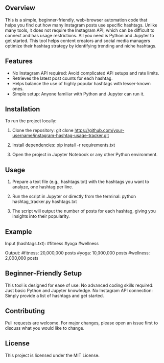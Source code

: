 ## Overview

This is a simple, beginner-friendly, web-browser automation code that helps you find out how many Instagram posts use specific hashtags. Unlike many tools, it does not require the Instagram API, which can be difficult to connect and has usage restrictions. All you need is Python and Jupyter to get started. This tool helps content creators and social media managers optimize their hashtag strategy by identifying trending and niche hashtags.

## Features
- No Instagram API required: Avoid complicated API setups and rate limits.
- Retrieves the latest post counts for each hashtag.
- Helps balance the use of highly popular hashtags with lesser-known ones.
- Simple setup: Anyone familiar with Python and Jupyter can run it.

## Installation

To run the project locally:
1. Clone the repository:
git clone https://github.com/your-username/instagram-hashtag-usage-tracker.git

2. Install dependencies:
pip install -r requirements.txt

3. Open the project in Jupyter Notebook or any other Python environment.

## Usage

1. Prepare a text file (e.g., hashtags.txt) with the hashtags you want to analyze, one hashtag per line.

2. Run the script in Jupyter or directly from the terminal:
python hashtag_tracker.py hashtags.txt

3. The script will output the number of posts for each hashtag, giving you insights into their popularity.

## Example
Input (hashtags.txt):
#fitness
#yoga
#wellness

Output:
#fitness: 20,000,000 posts
#yoga: 10,000,000 posts
#wellness: 2,000,000 posts

## Beginner-Friendly Setup
This tool is designed for ease of use:
  No advanced coding skills required: Just basic Python and Jupyter knowledge.
  No Instagram API connection: Simply provide a list of hashtags and get started.

## Contributing
Pull requests are welcome. For major changes, please open an issue first to discuss what you would like to change.

## License
This project is licensed under the MIT License.
